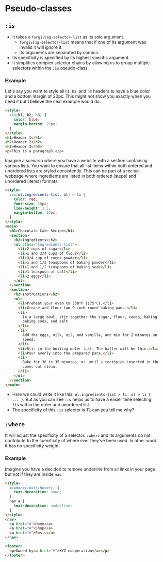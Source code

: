 # Pseudo-classes

## `:is`

- It takes a `forgiving-selector-list` as its sole argument.
  - `forgiving-selector-list` means that if one of its argument was invalid it will ignore it.
  - Its arguments are separated by comma.
- Its specificity is specified by its highest specific argument.
- It simplifies complex selector chains by allowing us to group multiple selectors within the `:is` pseudo-class.

### Example

Let's say you want to style all `h1`, `h2`, and `h3` headers to have a blue color and a bottom margin of 20px. This might not show you exactly when you need it but I believe the next example would do.

```html
<style>
  :is(h1, h2, h3) {
    color: blue;
    margin-bottom: 20px;
  }
</style>
<h1>Header 1</h1>
<h2>Header 2</h2>
<h3>Header 3</h3>
<p>This is a paragraph.</p>
```

Imagine a scenario where you have a website with a section containing various lists. You want to ensure that all list items within both ordered and unordered lists are styled consistently. This can be part of a recipe webpage where ingredients are listed in both ordered (steps) and unordered (items) formats.

```html
<style>
  :is(ul.ingredients-list, ol) > li {
    color: red;
    font-size: 18px;
    line-height: 1.5;
    margin-bottom: 10px;
  }
</style>
<main>
  <h1>Chocolate Cake Recipe</h1>
  <section>
    <h2>Ingredients</h2>
    <ul class="ingredients-list">
      <li>2 cups of sugar</li>
      <li>1 and 3/4 cups of flour</li>
      <li>3/4 cup of cocoa powder</li>
      <li>1 and 1/2 teaspoons of baking powder</li>
      <li>1 and 1/2 teaspoons of baking soda</li>
      <li>1 teaspoon of salt</li>
      <li>2 eggs</li>
    </ul>
  </section>
  <section>
    <h2>Instructions</h2>
    <ol>
      <li>Preheat your oven to 350°F (175°C).</li>
      <li>Grease and flour two 9-inch round baking pans.</li>
      <li>
        In a large bowl, stir together the sugar, flour, cocoa, baking powder,
        baking soda, and salt.
      </li>
      <li>
        Add the eggs, milk, oil, and vanilla, and mix for 2 minutes on medium
        speed.
      </li>
      <li>Stir in the boiling water last. The batter will be thin.</li>
      <li>Pour evenly into the prepared pans.</li>
      <li>
        Bake for 30 to 35 minutes, or until a toothpick inserted in the center
        comes out clean.
      </li>
    </ol>
  </section>
</main>
```

- Here we could write it like this: `ul.ingredients-list > li, ol > li { ... }`. But as you can see `:is` helps us to have a easier time selecting `li`s within the order and unordered list.
- The specificity of this `:is` selector is 11, can you tell me why?

## `:where`

It will adjust the specificity of a selector. `:where` and its arguments do not contribute to the specificity of where ever they've been used. In other word it has no specificity weight.

### Example

Imagine you have a decided to remove underline from all links in your page but not if they are inside `nav`.

```html
<style>
  a:where(:not(:hover)) {
    text-decoration: none;
  }
  nav a {
    text-decoration: underline;
  }
</style>
<nav>
  <a href="#">Home</a>
  <a href="#">Shop</a>
  <a href="#">Posts</a>
</nav>

<footer>
  <p>Owned by<a href="#">XYZ cooperation</a></p>
</footer>
```
